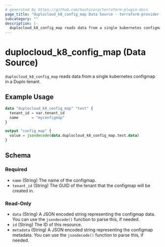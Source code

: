 ```yaml
---
# generated by https://github.com/hashicorp/terraform-plugin-docs
page_title: "duplocloud_k8_config_map Data Source - terraform-provider-duplocloud"
subcategory: ""
description: |-
  duplocloud_k8_config_map reads data from a single kubernetes configmap in a Duplo tenant.
---
```


# duplocloud_k8_config_map (Data Source)

`duplocloud_k8_config_map` reads data from a single kubernetes configmap in a Duplo tenant.

## Example Usage

```terraform
data "duplocloud_k8_config_map" "test" {
  tenant_id = var.tenant_id
  name      = "myconfigmap"
}

output "config_map" {
  value = jsondecode(data.duplocloud_k8_config_map.test.data)
}
```

<!-- schema generated by tfplugindocs -->
## Schema

### Required

- `name` (String) The name of the configmap.
- `tenant_id` (String) The GUID of the tenant that the configmap will be created in.

### Read-Only

- `data` (String) A JSON encoded string representing the configmap data. You can use the `jsondecode()` function to parse this, if needed.
- `id` (String) The ID of this resource.
- `metadata` (String) A JSON encoded string representing the configmap metadata. You can use the `jsondecode()` function to parse this, if needed.
